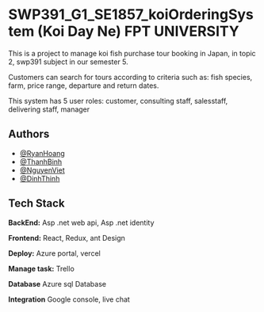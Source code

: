 # SWP391_G1_SE1857_koiOrderingSystem (Koi Day Ne) FPT UNIVERSITY
This is a project to manage koi fish purchase tour booking in Japan, in topic 2, swp391 subject in our semester 5.

Customers can search for tours according to criteria such as: fish species, farm, price range, departure and return dates.

This system has 5 user roles: customer, consulting staff, salesstaff, delivering staff, manager

## Authors

- [@RyanHoang](https://github.com/QuocAn108)
- [@ThanhBinh](https://github.com/QuocAn108)
- [@NguyenViet](https://github.com/QuocAn108)
- [@DinhThinh](https://github.com/QuocAn108)

## Tech Stack

**BackEnd:** Asp .net web api, Asp .net identity

**Frontend:** React, Redux, ant Design

**Deploy:** Azure portal, vercel

**Manage task:** Trello

**Database** Azure sql Database

**Integration** Google console, live chat
